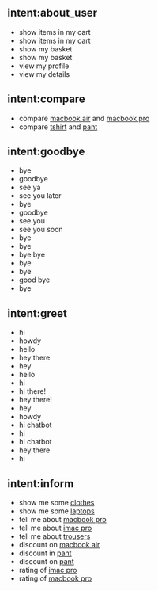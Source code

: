 ## intent:about_user
- show items in my cart
- show items in my cart
- show my basket
- show my basket
- view my profile
- view my details

## intent:compare
- compare [macbook air](prod1) and [macbook pro](prod2)
- compare [tshirt](prod1) and [pant](prod2)

## intent:goodbye
- bye
- goodbye
- see ya
- see you later
- bye
- goodbye
- see you
- see you soon
- bye
- bye
- bye bye
- bye
- bye
- good bye
- bye

## intent:greet
- hi
- howdy
- hello
- hey there
- hey
- hello
- hi
- hi there!
- hey there!
- hey
- howdy
- hi chatbot
- hi
- hi chatbot
- hey there
- hi

## intent:inform
- show me some [clothes](category)
- show me some [laptops](category)
- tell me about [macbook pro](prod1)
- tell me about [imac pro](prod1)
- tell me about [trousers](prod1)
- discount on [macbook air](prod1)
- discount in [pant](prod1)
- discount on [pant](prod1)
- rating of [imac pro](prod1)
- rating of [macbook pro](prod1)
